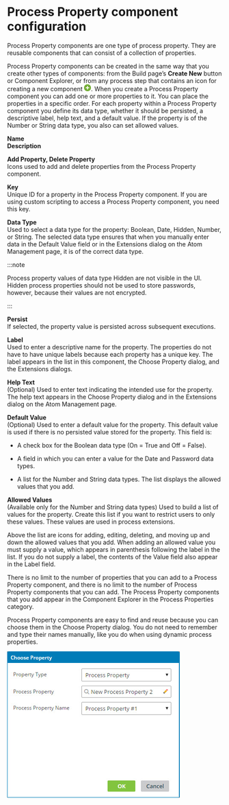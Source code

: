 # Process Property component configuration

<head>
  <meta name="guidename" content="Integration"/>
  <meta name="context" content="GUID-35403713-39a4-4fa1-b048-2b7b4e8d656c"/>
</head>


Process Property components are one type of process property. They are reusable components that can consist of a collection of properties.

Process Property components can be created in the same way that you create other types of components: from the Build page’s **Create New** button or Component Explorer, or from any process step that contains an icon for creating a new component ![+](../Images/main-ic-plus-sign-white-in-green-circle-16_4dc8c5f3-e893-4aef-ade2-0b7afe9476c1.jpg). When you create a Process Property component you can add one or more properties to it. You can place the properties in a specific order. For each property within a Process Property component you define its data type, whether it should be persisted, a descriptive label, help text, and a default value. If the property is of the Number or String data type, you also can set allowed values.

**Name**   
**Description**

**Add Property, Delete Property**   
Icons used to add and delete properties from the Process Property component.

**Key**   
Unique ID for a property in the Process Property component. If you are using custom scripting to access a Process Property component, you need this key.

**Data Type**   
Used to select a data type for the property: Boolean, Date, Hidden, Number, or String. The selected data type ensures that when you manually enter data in the Default Value field or in the Extensions dialog on the Atom Management page, it is of the correct data type.

:::note

Process property values of data type Hidden are not visible in the UI. Hidden process properties should not be used to store passwords, however, because their values are not encrypted.

:::

**Persist**   
If selected, the property value is persisted across subsequent executions.

**Label**   
Used to enter a descriptive name for the property. The properties do not have to have unique labels because each property has a unique key. The label appears in the list in this component, the Choose Property dialog, and the Extensions dialogs.

**Help Text**   
\(Optional\) Used to enter text indicating the intended use for the property. The help text appears in the Choose Property dialog and in the Extensions dialog on the Atom Management page.

**Default Value**   
\(Optional\) Used to enter a default value for the property. This default value is used if there is no persisted value stored for the property. This field is:

-   A check box for the Boolean data type \(On = True and Off = False\).

-   A field in which you can enter a value for the Date and Password data types.

-   A list for the Number and String data types. The list displays the allowed values that you add.


**Allowed Values**   
\(Available only for the Number and String data types\) Used to build a list of values for the property. Create this list if you want to restrict users to only these values. These values are used in process extensions.

Above the list are icons for adding, editing, deleting, and moving up and down the allowed values that you add. When adding an allowed value you must supply a value, which appears in parenthesis following the label in the list. If you do not supply a label, the contents of the Value field also appear in the Label field.

There is no limit to the number of properties that you can add to a Process Property component, and there is no limit to the number of Process Property components that you can add. The Process Property components that you add appear in the Component Explorer in the Process Properties category.

Process Property components are easy to find and reuse because you can choose them in the Choose Property dialog. You do not need to remember and type their names manually, like you do when using dynamic process properties.

![Choosing a Process Property component in the Choose Property dialog](../Images/build-db-choose-process-property.jpg)